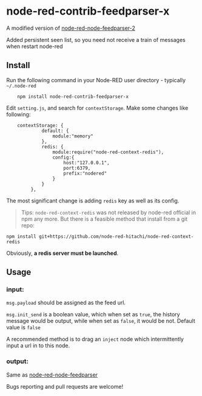 node-red-contrib-feedparser-x
========================

A modified version of [node-red-node-feedparser-2](https://github.com/rayps/node-red-contrib-feedparser-2) 

Added persistent seen list, so you need not receive a train of messages when restart node-red



Install
-------

Run the following command in your Node-RED user directory - typically `~/.node-red`

        npm install node-red-contrib-feedparser-x
        
Edit `setting.js`, and search for `contextStorage`. Make some changes like following:

        contextStorage: {
                 default: {
                     module:"memory"
                 },
                 redis: {
                     module:require("node-red-context-redis"),
                     config:{
                         host:"127.0.0.1",
                         port:6379,
                         prefix:"nodered"
                     }
                 }
             },

The most significant change is adding `redis` key as well as its config. 

> Tips: `node-red-context-redis` was not released by node-red official in npm any more. But there is 
> a feasible method that install from a git repo:

    npm install git+https://github.com/node-red-hitachi/node-red-context-redis

Obviously, **a redis server must be launched**.

Usage
-----

### input:
`msg.payload` should be assigned as the feed url. 

`msg.init_send` is a boolean value, which when set as `true`, the history message would be 
output, while when set as `false`, it would be not. Default value is `false`

A recommended method is to drag an `inject` node which intermittently input a url in to this node.
 

### output:
Same as  [node-red-node-feedparser](https://flows.nodered.org/node/node-red-node-feedparser)

Bugs reporting and pull requests are welcome!
